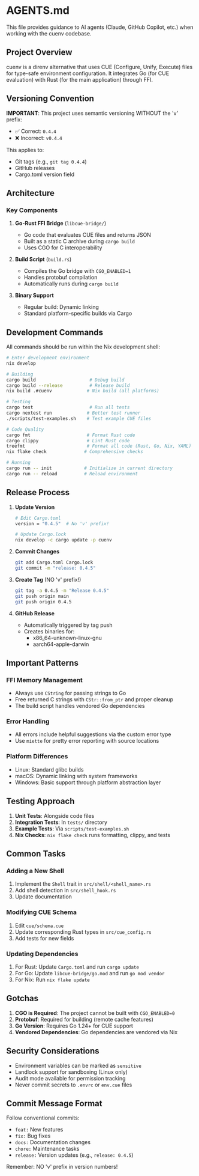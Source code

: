 # AGENTS.md

This file provides guidance to AI agents (Claude, GitHub Copilot, etc.) when working with the cuenv codebase.

## Project Overview

cuenv is a direnv alternative that uses CUE (Configure, Unify, Execute) files for type-safe environment configuration. It integrates Go (for CUE evaluation) with Rust (for the main application) through FFI.

## Versioning Convention

**IMPORTANT**: This project uses semantic versioning WITHOUT the 'v' prefix:

- ✅ Correct: `0.4.4`
- ❌ Incorrect: `v0.4.4`

This applies to:

- Git tags (e.g., `git tag 0.4.4`)
- GitHub releases
- Cargo.toml version field

## Architecture

### Key Components

1. **Go-Rust FFI Bridge** (`libcue-bridge/`)

   - Go code that evaluates CUE files and returns JSON
   - Built as a static C archive during `cargo build`
   - Uses CGO for C interoperability

2. **Build Script** (`build.rs`)

   - Compiles the Go bridge with `CGO_ENABLED=1`
   - Handles protobuf compilation
   - Automatically runs during `cargo build`

3. **Binary Support**
   - Regular build: Dynamic linking
   - Standard platform-specific builds via Cargo

## Development Commands

All commands should be run within the Nix development shell:

```bash
# Enter development environment
nix develop

# Building
cargo build                    # Debug build
cargo build --release          # Release build
nix build .#cuenv             # Nix build (all platforms)

# Testing
cargo test                     # Run all tests
cargo nextest run             # Better test runner
./scripts/test-examples.sh    # Test example CUE files

# Code Quality
cargo fmt                     # Format Rust code
cargo clippy                  # Lint Rust code
treefmt                       # Format all code (Rust, Go, Nix, YAML)
nix flake check              # Comprehensive checks

# Running
cargo run -- init            # Initialize in current directory
cargo run -- reload          # Reload environment
```

## Release Process

1. **Update Version**

   ```bash
   # Edit Cargo.toml
   version = "0.4.5"  # No 'v' prefix!

   # Update Cargo.lock
   nix develop -c cargo update -p cuenv
   ```

2. **Commit Changes**

   ```bash
   git add Cargo.toml Cargo.lock
   git commit -m "release: 0.4.5"
   ```

3. **Create Tag** (NO 'v' prefix!)

   ```bash
   git tag -a 0.4.5 -m "Release 0.4.5"
   git push origin main
   git push origin 0.4.5
   ```

4. **GitHub Release**
   - Automatically triggered by tag push
   - Creates binaries for:
     - x86_64-unknown-linux-gnu
     - aarch64-apple-darwin

## Important Patterns

### FFI Memory Management

- Always use `CString` for passing strings to Go
- Free returned C strings with `CStr::from_ptr` and proper cleanup
- The build script handles vendored Go dependencies

### Error Handling

- All errors include helpful suggestions via the custom error type
- Use `miette` for pretty error reporting with source locations

### Platform Differences

- Linux: Standard glibc builds
- macOS: Dynamic linking with system frameworks
- Windows: Basic support through platform abstraction layer

## Testing Approach

1. **Unit Tests**: Alongside code files
2. **Integration Tests**: In `tests/` directory
3. **Example Tests**: Via `scripts/test-examples.sh`
4. **Nix Checks**: `nix flake check` runs formatting, clippy, and tests

## Common Tasks

### Adding a New Shell

1. Implement the `Shell` trait in `src/shell/<shell_name>.rs`
2. Add shell detection in `src/shell_hook.rs`
3. Update documentation

### Modifying CUE Schema

1. Edit `cue/schema.cue`
2. Update corresponding Rust types in `src/cue_config.rs`
3. Add tests for new fields

### Updating Dependencies

1. For Rust: Update `Cargo.toml` and run `cargo update`
2. For Go: Update `libcue-bridge/go.mod` and run `go mod vendor`
3. For Nix: Run `nix flake update`

## Gotchas

1. **CGO is Required**: The project cannot be built with `CGO_ENABLED=0`
2. **Protobuf**: Required for building (remote cache features)
3. **Go Version**: Requires Go 1.24+ for CUE support
4. **Vendored Dependencies**: Go dependencies are vendored via Nix

## Security Considerations

- Environment variables can be marked as `sensitive`
- Landlock support for sandboxing (Linux only)
- Audit mode available for permission tracking
- Never commit secrets to `.envrc` or `env.cue` files

## Commit Message Format

Follow conventional commits:

- `feat:` New features
- `fix:` Bug fixes
- `docs:` Documentation changes
- `chore:` Maintenance tasks
- `release:` Version updates (e.g., `release: 0.4.5`)

Remember: NO 'v' prefix in version numbers!
